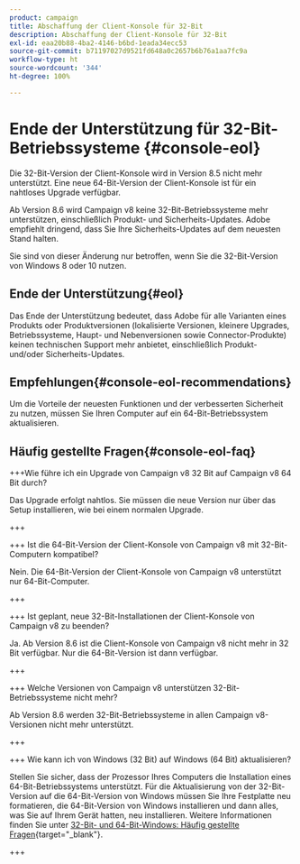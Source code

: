```yaml
---
product: campaign
title: Abschaffung der Client-Konsole für 32-Bit
description: Abschaffung der Client-Konsole für 32-Bit
exl-id: eaa20b88-4ba2-4146-b6bd-1eada34ecc53
source-git-commit: b71197027d9521fd648a0c2657b6b76a1aa7fc9a
workflow-type: ht
source-wordcount: '344'
ht-degree: 100%

---
```


# Ende der Unterstützung für 32-Bit-Betriebssysteme {#console-eol}

Die 32-Bit-Version der Client-Konsole wird in Version 8.5 nicht mehr unterstützt. Eine neue 64-Bit-Version der Client-Konsole ist für ein nahtloses Upgrade verfügbar.

Ab Version 8.6 wird Campaign v8 keine 32-Bit-Betriebssysteme mehr unterstützen, einschließlich Produkt- und Sicherheits-Updates. Adobe empfiehlt dringend, dass Sie Ihre Sicherheits-Updates auf dem neuesten Stand halten.

Sie sind von dieser Änderung nur betroffen, wenn Sie die 32-Bit-Version von Windows 8 oder 10 nutzen.

## Ende der Unterstützung{#eol}

Das Ende der Unterstützung bedeutet, dass Adobe für alle Varianten eines Produkts oder Produktversionen (lokalisierte Versionen, kleinere Upgrades, Betriebssysteme, Haupt- und Nebenversionen sowie Connector-Produkte) keinen technischen Support mehr anbietet, einschließlich Produkt- und/oder Sicherheits-Updates.

## Empfehlungen{#console-eol-recommendations}

Um die Vorteile der neuesten Funktionen und der verbesserten Sicherheit zu nutzen, müssen Sie Ihren Computer auf ein 64-Bit-Betriebssystem aktualisieren.

## Häufig gestellte Fragen{#console-eol-faq}

+++Wie führe ich ein Upgrade von Campaign v8 32 Bit auf Campaign v8 64 Bit durch?

Das Upgrade erfolgt nahtlos. Sie müssen die neue Version nur über das Setup installieren, wie bei einem normalen Upgrade.

+++

+++ Ist die 64-Bit-Version der Client-Konsole von Campaign v8 mit 32-Bit-Computern kompatibel?

Nein. Die 64-Bit-Version der Client-Konsole von Campaign v8 unterstützt nur 64-Bit-Computer.

+++

+++ Ist geplant, neue 32-Bit-Installationen der Client-Konsole von Campaign v8 zu beenden?

Ja. Ab Version 8.6 ist die Client-Konsole von Campaign v8 nicht mehr in 32 Bit verfügbar. Nur die 64-Bit-Version ist dann verfügbar.

+++

+++ Welche Versionen von Campaign v8 unterstützen 32-Bit-Betriebssysteme nicht mehr?

Ab Version 8.6 werden 32-Bit-Betriebssysteme in allen Campaign v8-Versionen nicht mehr unterstützt.

+++

+++ Wie kann ich von Windows (32 Bit) auf Windows (64 Bit) aktualisieren?

Stellen Sie sicher, dass der Prozessor Ihres Computers die Installation eines 64-Bit-Betriebssystems unterstützt. Für die Aktualisierung von der 32-Bit-Version auf die 64-Bit-Version von Windows müssen Sie Ihre Festplatte neu formatieren, die 64-Bit-Version von Windows installieren und dann alles, was Sie auf Ihrem Gerät hatten, neu installieren. Weitere Informationen finden Sie unter [32-Bit- und 64-Bit-Windows: Häufig gestellte Fragen](https://support.microsoft.com/de-de/windows/32-bit-and-64-bit-windows-frequently-asked-questions-c6ca9541-8dce-4d48-0415-94a3faa2e13d){target="_blank"}.

+++

<!--
+++ How do I check if I am on a 32-bit computer or 64-bit?

**WINDOWS 10 AND WINDOWS 8.1**

1. Click the **Start** button, then select **Settings** > **System** > **About**.
1. Under **Device specifications**, see **System type**.

**WINDOWS 7**
1. Select the **Start** button, right-click **Computer** and select **Properties**.
1. Under **System**, see the system type.

For more information, see [32-bit and 64-bit Windows: Frequently asked questions](https://support.microsoft.com/en-us/windows/32-bit-and-64-bit-windows-frequently-asked-questions-c6ca9541-8dce-4d48-0415-94a3faa2e13d){target="_blank"}.

+++
-->
